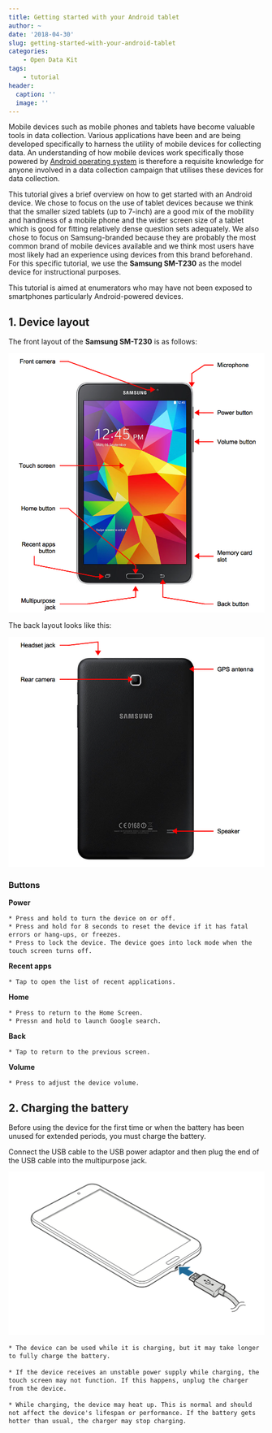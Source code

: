```yaml
---
title: Getting started with your Android tablet
author: ~
date: '2018-04-30'
slug: getting-started-with-your-android-tablet
categories:
    - Open Data Kit
tags:
    - tutorial
header:
  caption: ''
  image: ''
---
```


Mobile devices such as mobile phones and tablets have become valuable tools in data collection. Various applications have been and are being developed specifically to harness the utility of mobile devices for collecting data. An understanding of how mobile devices work specifically those powered by [Android operating system](https://www.android.com) is therefore a requisite knowledge for anyone involved in a data collection campaign that utilises these devices for data collection.

This tutorial gives a brief overview on how to get started with an Android device. We chose to focus on the use of tablet devices because we think that the smaller sized tablets (up to 7-inch) are a good mix of the mobility and handiness of a mobile phone and the wider screen size of a tablet which is good for fitting relatively dense question sets adequately. We also chose to focus on Samsung-branded because they are probably the most common brand of mobile devices available and we think most users have most likely had an experience using devices from this brand beforehand. For this specific tutorial, we use the **Samsung SM-T230** as the model device for instructional purposes.

This tutorial is aimed at enumerators who may have not been exposed to smartphones particularly Android-powered devices.

## 1. Device layout

The front layout of the **Samsung SM-T230** is as follows:

![](/img/tutorials/tabletFront.png)

The back layout looks like this:

![](/img/tutorials/tabletBack.png)

### Buttons

**Power**

    * Press and hold to turn the device on or off.
    * Press and hold for 8 seconds to reset the device if it has fatal errors or hang-ups, or freezes.
    * Press to lock the device. The device goes into lock mode when the touch screen turns off.

**Recent apps**

    * Tap to open the list of recent applications.

**Home**

    * Press to return to the Home Screen.
    * Pressn and hold to launch Google search.

**Back**

    * Tap to return to the previous screen.

**Volume**

    * Press to adjust the device volume.
    
## 2. Charging the battery

Before using the device for the first time or when the battery has been unused for extended periods, you must charge the battery.

Connect the USB cable to the USB power adaptor and then plug the end of the USB cable into the multipurpose jack.

![](/img/tutorials/samsungConnectPC.png)

    * The device can be used while it is charging, but it may take longer to fully charge the battery.

    * If the device receives an unstable power supply while charging, the touch screen may not function. If this happens, unplug the charger from the device.

    * While charging, the device may heat up. This is normal and should not affect the device's lifespan or performance. If the battery gets hotter than usual, the charger may stop charging.


